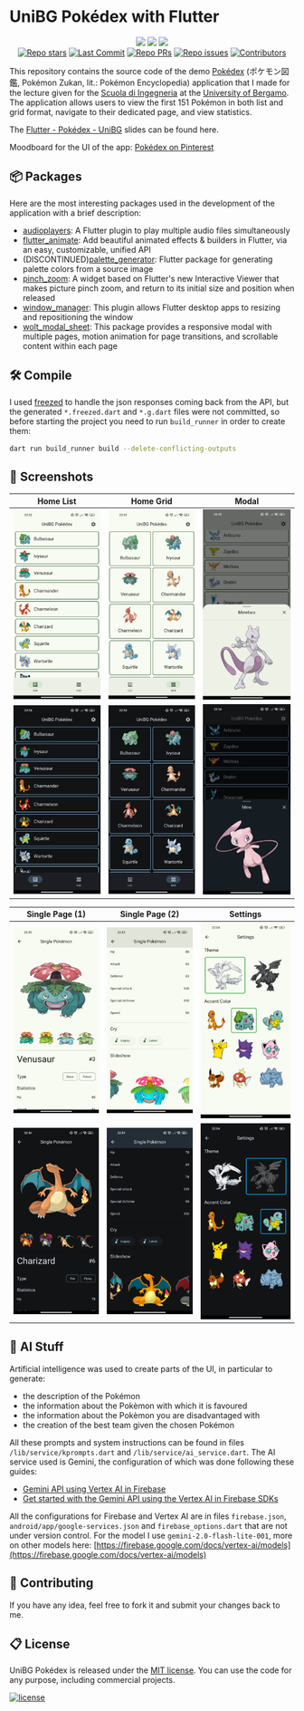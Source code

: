# UniBG Pokédex with Flutter

<p align="center">
    <a href="https://dart.dev/"><img src="https://img.shields.io/badge/Dart-0175C2?style=for-the-badge&logo=dart&logoColor=white"></a>
    <a href="https://flutter.dev/"><img src="https://img.shields.io/badge/Flutter-02569B?style=for-the-badge&logo=flutter&logoColor=white"></a>
    <a href="https://opensource.org/licenses/MIT"><img src="https://img.shields.io/badge/licence-MIT-green?style=for-the-badge&"></a>
    <br>
     <a href="https://github.com/polilluminato/unibg-pokedex-flutter"><img src="https://img.shields.io/github/stars/polilluminato/unibg-pokedex-flutter?style=social" alt="Repo stars"></a>
    <a href="https://github.com/polilluminato/unibg-pokedex-flutter/commits/main"><img src="https://img.shields.io/github/last-commit/polilluminato/unibg-pokedex-flutter/main?logo=git" alt="Last Commit"></a>
    <a href="https://github.com/polilluminato/unibg-pokedex-flutter/pulls"><img src="https://img.shields.io/github/issues-pr/polilluminato/unibg-pokedex-flutter" alt="Repo PRs"></a>
    <a href="https://github.com/polilluminato/unibg-pokedex-flutter/issues?q=is%3Aissue+is%3Aopen"><img src="https://img.shields.io/github/issues/polilluminato/unibg-pokedex-flutter" alt="Repo issues"></a>
    <a href="https://github.com/polilluminato/unibg-pokedex-flutter/graphs/contributors"><img src="https://badgen.net/github/contributors/polilluminato/unibg-pokedex-flutter" alt="Contributors"></a>
</p>

This repository contains the source code of the demo [Pokédex](https://en.wikipedia.org/wiki/Gameplay_of_Pok%C3%A9mon#Pok%C3%A9dex) (ポケモン図鑑, Pokémon Zukan, lit.: Pokémon Encyclopedia) application that I made for the lecture given for the [Scuola di Ingegneria](https://www.unibg.it/embed-ingegneria/strutture-scuola-ingegneria) at the [University of Bergamo](https://www.unibg.it/). The application allows users to view the first 151 Pokémon in both list and grid format, navigate to their dedicated page, and view statistics.

The [Flutter - Pokédex - UniBG](https://docs.google.com/presentation/d/1nJvaS6JzNPdh6aU2XAQoXEWMFffXNeyaAxlFsQpOcBI/edit?usp=sharing) slides can be found here.

Moodboard for the UI of the app: [Pokédex on Pinterest](https://www.pinterest.it/polilluminato/pokedex/)

## 📦 Packages

Here are the most interesting packages used in the development of the application with a brief description:

* [audioplayers](https://pub.dev/packages/audioplayers): A Flutter plugin to play multiple audio files simultaneously
* [flutter_animate](https://pub.dev/packages/flutter_animate): Add beautiful animated effects & builders in Flutter, via an easy, customizable, unified API
* (DISCONTINUED)[palette_generator](https://pub.dev/packages/palette_generator): Flutter package for generating palette colors from a source image
* [pinch_zoom](https://pub.dev/packages/pinch_zoom): A widget based on Flutter's new Interactive Viewer that makes picture pinch zoom, and return to its initial size and position when released
* [window_manager](https://pub.dev/packages/window_manager): This plugin allows Flutter desktop apps to resizing and repositioning the window
* [wolt_modal_sheet](https://pub.dev/packages/wolt_modal_sheet): This package provides a responsive modal with multiple pages, motion animation for page transitions, and scrollable content within each page

## 🛠 Compile

I used [freezed](https://pub.dev/packages/freezed) to handle the json responses coming back from the API, but the generated `*.freezed.dart` and `*.g.dart` files were not committed, so before starting the project you need to run `build_runner` in order to create them:

```sh
dart run build_runner build --delete-conflicting-outputs
```

## 📱 Screenshots

| Home List | Home Grid | Modal |
|-|-|-|
| <img width="300" src="screenshots/home_list_light.jpg"> | <img width="300" src="screenshots/home_grid_light.jpg"> | <img width="300" src="screenshots/modal_light.jpg"> | 
| <img width="300" src="screenshots/home_list_dark.jpg"> | <img width="300" src="screenshots/home_grid_dark.jpg"> | <img width="300" src="screenshots/modal_dark.jpg"> | 

| Single Page (1) | Single Page (2) | Settings |
|-|-|-|
| <img width="300" src="screenshots/single_page_top_light.jpg"> | <img width="300" src="screenshots/single_page_bottom_light.jpg"> | <img width="300" src="screenshots/settings_light.jpg"> | 
| <img width="300" src="screenshots/single_page_top_dark.jpg"> | <img width="300" src="screenshots/single_page_bottom_dark.jpg"> | <img width="300" src="screenshots/settings_dark.jpg"> | 

## 🤖 AI Stuff

Artificial intelligence was used to create parts of the UI, in particular to generate:

* the description of the Pokémon
* the information about the Pokèmon with which it is favoured
* the information about the Pokèmon you are disadvantaged with
* the creation of the best team given the chosen Pokémon

All these prompts and system instructions can be found in files `/lib/service/kprompts.dart` and `/lib/service/ai_service.dart`. The AI service used is Gemini, the configuration of which was done following these guides:

* [Gemini API using Vertex AI in Firebase](https://firebase.google.com/docs/vertex-ai)
* [Get started with the Gemini API using the Vertex AI in Firebase SDKs](https://firebase.google.com/docs/vertex-ai/get-started)

All the configurations for Firebase and Vertex AI are in files `firebase.json`, `android/app/google-services.json` and `firebase_options.dart` that are not under version control. For the model I use `gemini-2.0-flash-lite-001`, more on other models here: [https://firebase.google.com/docs/vertex-ai/models](https://firebase.google.com/docs/vertex-ai/models)

## 💎 Contributing

If you have any idea, feel free to fork it and submit your changes back to me.

## 📋 License

UniBG Pokédex is released under the [MIT license](LICENSE.md). You can use the code for any purpose, including commercial projects.

[![license](https://img.shields.io/badge/License-MIT-yellow.svg)](https://opensource.org/licenses/MIT)